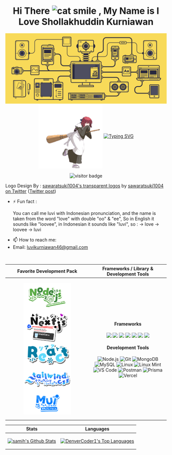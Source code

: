   <h1 align="center">
    Hi There
    <img src="https://raw.githubusercontent.com/Tarikul-Islam-Anik/Animated-Fluent-Emojis/master/Emojis/Smilies/Grinning%20Cat%20with%20Smiling%20Eyes.png" alt="cat smile" width="40" height="40" />
    , My Name is I Love Shollakhuddin Kurniawan
  </h1>
  
  <p align="center">
    <img src="https://github.com/lluuvvii/lluuvvii/blob/main/js.gif" alt="jsgif" >
  <img src="https://github.com/lluuvvii/lluuvvii/blob/main/kohaku-melty-blood.gif" alt="Kohaku" width="200" height="200" align="center" />
  <a href="https://git.io/typing-svg"><img src="https://readme-typing-svg.demolab.com?font=Fira+Code&duration=2000&pause=1000&color=FF4545&background=FFFFFF00&center=false&vCenter=true&random=false&width=435&lines=A+fullstack+web+developer;flexible+and+dynamic+principle;Casual+Gamer;Otaku/Weeb;Classical+Music+Enjoyer" alt="Typing SVG" /></a>
    <p align="center">
      <img src="https://visitor-badge.laobi.icu/badge?page_id=lluuvvii.lluuvvii&left_color=grey&right_color=red&format=true" alt="visitor badge">
    </p>
  <p align="left">Logo Design By : <a href="https://onedrive.live.com/?id=4B3290FB3CEB441A!9144&resid=4B3290FB3CEB441A!9144&ithint=folder&authkey=!ADkelorAY-HPbS4&cid=4b3290fb3ceb441a">sawaratsuki1004's transparent logos</a> by <a href="https://twitter.com/sawaratsuki1004">sawaratsuki1004 on Twitter</a> (<a href="https://twitter.com/sawaratsuki1004/status/1782079506083381657">Twitter post</a>)</p>
  </p>
</p>

- ⚡ Fun fact : <p>
You can call me luvi with Indonesian pronunciation, and the name is taken from the word "love" with double "oo" & "ee", So in English it sounds like "loovee", in Indonesian it sounds like "luvi", so : -> love -> loovee -> luvi
</p>

- 📫 How to reach me:
- Email: luvikurniawan46@gmail.com

<br>

| **Favorite Development Pack** | **Frameworks / Library & Development Tools** |
|----------------|-----------------------|
| <p align="center"> <img src="https://github.com/lluuvvii/lluuvvii/blob/main/Node.js.png" alt="Logo" width="150" align="center" /> <img src="https://github.com/lluuvvii/lluuvvii/blob/main/Next.js.png" alt="Logo" width="150" align="center" /> <img src="https://github.com/lluuvvii/lluuvvii/blob/main/React.png" alt="Logo" width="150" align="center" /> <img src="https://github.com/lluuvvii/lluuvvii/blob/main/Tailwindcss6.png" alt="Logo" width="150" align="center" /> <img src="https://github.com/lluuvvii/lluuvvii/blob/main/MUIT.png" alt="Logo" width="150" align="center" /> </p> | <h4 align="center">Frameworks</h4> <p align="center"> <img src="https://img.shields.io/badge/Next-black?style=for-the-badge&logo=next.js&logoColor=white"> <img src="https://img.shields.io/badge/tailwindcss-%2338B2AC.svg?style=for-the-badge&logo=tailwind-css&logoColor=white"> <img src="https://img.shields.io/badge/react-%2320232a.svg?style=for-the-badge&logo=react&logoColor=%2361DAFB"> <img src="https://img.shields.io/badge/express.js-%23404d59.svg?style=for-the-badge&logo=express&logoColor=%2361DAFB"> <img src="https://img.shields.io/badge/bootstrap-%238511FA.svg?style=for-the-badge&logo=bootstrap&logoColor=white"> <img src="https://img.shields.io/badge/MUI-%230081CB.svg?style=for-the-badge&logo=mui&logoColor=white"> <img src="https://img.shields.io/badge/-React%20Query-FF4154?style=for-the-badge&logo=react%20query&logoColor=white"> </p> <h4 align="center">Development Tools</h4> <p align="center"><img src="https://skillicons.dev/icons?i=nodejs&theme=dark" alt="Node.js"> <img src="https://skillicons.dev/icons?i=git&theme=dark" alt="Git"> <img src="https://skillicons.dev/icons?i=mongodb&theme=dark" alt="MongoDB"> <img src="https://skillicons.dev/icons?i=mysql&theme=dark" alt="MySQL"> <img src="https://skillicons.dev/icons?i=linux&theme=dark" alt="Linux"> <img src="https://skillicons.dev/icons?i=mint&theme=dark" alt="Linux Mint"> <img src="https://skillicons.dev/icons?i=vscode&theme=dark" alt="VS Code"> <img src="https://skillicons.dev/icons?i=postman&theme=dark" alt="Postman"> <img src="https://skillicons.dev/icons?i=prisma&theme=dark" alt="Prisma"> <img src="https://skillicons.dev/icons?i=vercel&theme=dark" alt="Vercel"> </p> |

| **Stats** | **Languages** |
|-------------------------------|---------------------------------|
| <p align="center"> <a href="https://github.com/lluuvvii/"> <img alt="samih's Github Stats" src="https://denvercoder1-github-readme-stats.vercel.app/api/?username=lluuvvii&show_icons=true&count_private=true&theme=radical#gh-dark-mode-only&hide_border=true&bg_color=1F222E&title_color=F85D7F&icon_color=F8D866" width="500px"/> </a> </p> | <p align="center"> <a href="https://github.com/lluuvvii"> <img alt="DenverCoder1's Top Languages" src="https://github-readme-stats.vercel.app/api/top-langs/?username=lluuvvii&langs_count=8&layout=donut&theme=radical#gh-dark-mode-only&hide_border=true&bg_color=1F222E&title_color=F85D7F&icon_color=F8D866&hide=Jupyter%20Notebook" width="500px" /> </a> </p> |


<!--
<img alt="snake contribution" src="https://raw.githubusercontent.com/lluuvvii/lluuvvii/output/github-contribution-grid-snake.svg" />
-->

<!--
**lluuvvii/lluuvvii** is a ✨ _special_ ✨ repository because its `README.md` (this file) appears on your GitHub profile.

Here are some ideas to get you started:

- 🔭 I’m currently working on ...
- 🌱 I’m currently learning ...
- 👯 I’m looking to collaborate on ...
- 🤔 I’m looking for help with ...
- 💬 Ask me about ...
- 📫 How to reach me: ...
- 😄 Pronouns: ...
- ⚡ Fun fact: ...
-->
